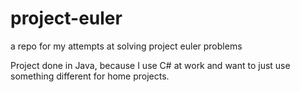 # project-euler
a repo for my attempts at solving project euler problems

Project done in Java, because I use C# at work and want to just use something different for home projects.

